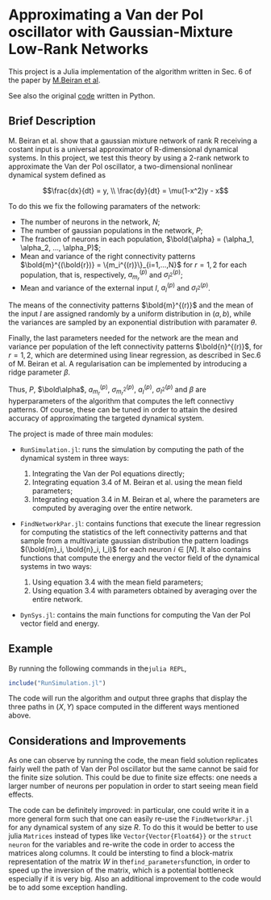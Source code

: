 # Approximating a Van der Pol oscillator with Gaussian-Mixture Low-Rank Networks

This project is a Julia implementation of the algorithm written in Sec. 6 of the paper by [M.Beiran et al](https://pnicompneurojc.github.io/papers/Beiran%202021.pdf). 

See also the original [code](https://github.com/emebeiran/low-rank2020/tree/main) written in Python.

## Brief Description

M. Beiran et al. show that a gaussian mixture network of rank R receiving a costant input is a universal approximator of R-dimensional dynamical systems.
In this project, we test this theory by using a 2-rank network to approximate the Van der Pol oscillator, a two-dimensional nonlinear dynamical system defined as

````math
\frac{dx}{dt} = y, \\
\frac{dy}{dt} = \mu(1-x^2)y - x
````

To do this we fix the following paramaters of the network:
* The number of neurons in the network, $N$;
* The number of gaussian populations in the network, $P$;
* The fraction of neurons in each population, $\bold{\alpha} = (\alpha_1, \alpha_2, ..., \alpha_P)$;
* Mean and variance of the right connectivity patterns $\bold{m}^{(\bold{r})} = \{m_i^{(r)}\}_{i=1,...,N}$ for $r=1,2$ for each population, that is, respectively, $a_{m_r}^{(p)}$ and $\sigma_{I^2}^{(p)}$; 
* Mean and variance of the external input $I$, $a_I^{(p)}$ and $\sigma_{I^2}^{(p)}$.

The means of the connectivity patterns $\bold{m}^{(r)}$ and the mean of the input $I$ are assigned randomly by a uniform distribution in $(a,b)$, while the variances are sampled by an exponential distribution with paramater $\theta$.

Finally, the last parameters needed for the network are the mean and variance per population of the left connectivity patterns $\bold{n}^{(r)}$, for $r=1,2$, which are determined using linear regression, as described in Sec.6 of M. Beiran et al. A regularisation can be implemented by introducing a ridge parameter $\beta$.

Thus, $P$, $\bold\alpha$, $a_{m_r}^{(p)}$, $\sigma_{m_r^2}^{(p)}$, $a_I^{(p)}$, $\sigma_{I^2}^{(p)}$ and $\beta$ are hyperparameters of the algorithm that computes the left connectivy patterns. Of course, these can be tuned in order to attain the desired accuracy of approximating the targeted dynamical system.

The project is made of three main modules:

* `RunSimulation.jl`: runs the simulation by computing the path of the dynamical system in three ways: 
	1. Integrating the Van der Pol equations directly;
	2. Integrating equation 3.4 of M. Beiran et al. using the mean field parameters;
	3. Integrating equation 3.4 in M. Beiran et al, where the parameters are computed by averaging over the entire network.

* `FindNetworkPar.jl`: contains functions that execute the linear regression for computing the statistics of the left connectivity patterns and that sample from a multivariate gaussian distribution the pattern loadings $(\bold{m}_i, \bold{n}_i, I_i)$ for each neuron $i \in [N]$. It also contains functions that compute the energy and the vector field of the dynamical systems in two ways:
	1. Using equation 3.4 with the mean field parameters;
	2. Using equation 3.4 with parameters obtained by averaging over the entire network.
* `DynSys.jl`: contains the main functions for computing the Van der Pol vector field and energy.


## Example

By running the following commands in the`julia REPL`,

```julia
include("RunSimulation.jl")
```

The code will run the algorithm and output three graphs that display the three paths in $(X,Y)$ space computed in the different ways mentioned above.

## Considerations and Improvements

As one can observe by running the code, the mean field solution replicates fairly well the path of Van der Pol oscillator but the same cannot be said for the finite size solution. This could be due to finite size effects: one needs a larger number of neurons per population in order to start seeing mean field effects.

The code can be definitely improved: in particular, one could write it in a more general form such that one can easily re-use the `FindNetworkPar.jl` for any dynamical system of any size $R$. To do this it would be better to use julia `Matrices` instead of types like `Vector{Vector{Float64}}` or the `struct neuron` for the variables and re-write the code in order to access the matrices along columns. 
It could be intersting to find a block-matrix representation of the matrix $W$ in the`find_parameters`function, in order to speed up the inversion of the matrix, which is a potential bottleneck especially if it is very big. Also an additional improvement to the code would be to add some exception handling.  
